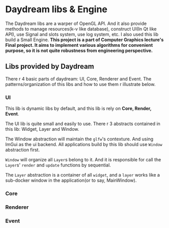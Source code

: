 Daydream libs & Engine
===
The Daydream libs are a warper of OpenGL API. And it also provide methods to manage resources(k-v like database), construct UI(In Qt like API), use Signal and slots system, use log system, etc. I also used this lib build a Small Engine. **This project is a part of Computer Graphics lecture's Final project. It aims to implement various algorithms for convenient purpose, so it is not quite robustness from engineering perspective.**

## Libs provided by Daydream
There r 4 basic parts of daydream: UI, Core, Renderer and Event. The patterns/organization of this libs and how to use them r illustrate below.
### UI
This lib is dynamic libs by default, and this lib is rely on **Core, Render, Event**.

The UI lib is quite small and easily to use. There r 3 abstracts contained in this lib: Widget, Layer and Window. 

The Window abstraction will maintain the `glfw`'s contexture. And using ImGui as the ui backend. All applications build by this lib should use `Window` abstraction first.

`Window` will organize all `Layer`s belong to it. And it is responsible for call the `Layer`s' `render` and `update` functions by sequential.

The `Layer` abstraction is a container of all `widget`, and a `layer` works like a sub-docker window in the application(or to say, MainWindow).

### Core
### Renderer
### Event